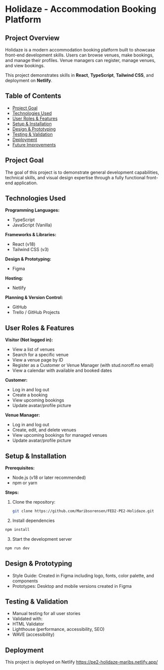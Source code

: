 # Holidaze - Accommodation Booking Platform

## Project Overview

Holidaze is a modern accommodation booking platform built to showcase front-end development skills. Users can browse venues, make bookings, and manage their profiles. Venue managers can register, manage venues, and view bookings.

This project demonstrates skills in **React**, **TypeScript**, **Tailwind CSS**, and deployment on **Netlify**.

## Table of Contents

- [Project Goal](#project-goal)
- [Technologies Used](#technologies-used)
- [User Roles & Features](#user-roles--features)
- [Setup & Installation](#setup--installation)
- [Design & Prototyping](#design--prototyping)
- [Testing & Validation](#testing--validation)
- [Deployment](#deployment)
- [Future Improvements](#future-improvements)

## Project Goal

The goal of this project is to demonstrate general development capabilities, technical skills, and visual design expertise through a fully functional front-end application.

## Technologies Used

**Programming Languages:**

- TypeScript
- JavaScript (Vanilla)

**Frameworks & Libraries:**

- React (v18)
- Tailwind CSS (v3)

**Design & Prototyping:**

- Figma

**Hosting:**

- Netlify

**Planning & Version Control:**

- GitHub
- Trello / GitHub Projects

## User Roles & Features

**Visitor (Not logged in):**

- View a list of venues
- Search for a specific venue
- View a venue page by ID
- Register as a Customer or Venue Manager (with stud.noroff.no email)
- View a calendar with available and booked dates

**Customer:**

- Log in and log out
- Create a booking
- View upcoming bookings
- Update avatar/profile picture

**Venue Manager:**

- Log in and log out
- Create, edit, and delete venues
- View upcoming bookings for managed venues
- Update avatar/profile picture

## Setup & Installation

**Prerequisites:**

- Node.js (v18 or later recommended)
- npm or yarn

**Steps:**

1. Clone the repository:
   ```bash
   git clone https://github.com/Maribsorensen/FED2-PE2-Holidaze.git
   ```
2. Install dependencies

```bash
npm install
```

3. Start the development server

```bash
npm run dev
```

## Design & Prototyping

- Style Guide: Created in Figma including logo, fonts, color palette, and components
- Prototypes: Desktop and mobile versions created in Figma

## Testing & Validation

- Manual testing for all user stories
- Validated with:
- HTML Validator
- Lighthouse (performance, accessibility, SEO)
- WAVE (accessibility)

## Deployment

This project is deployed on Netlify
https://pe2-holidaze-maribs.netlify.app/
